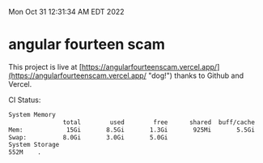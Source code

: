 Mon Oct 31 12:31:34 AM EDT 2022

# angular fourteen scam


This project is live at [https://angularfourteenscam.vercel.app/](https://angularfourteenscam.vercel.app/ "dog!") thanks to Github and Vercel.

CI Status: 

```bash
System Memory
               total        used        free      shared  buff/cache   available
Mem:            15Gi       8.5Gi       1.3Gi       925Mi       5.5Gi       5.6Gi
Swap:          8.0Gi       3.0Gi       5.0Gi
System Storage
552M	.
```
```bash
